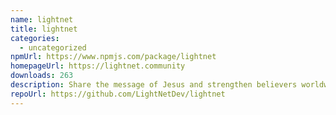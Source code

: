 ```yaml
---
name: lightnet
title: lightnet
categories:
  - uncategorized
npmUrl: https://www.npmjs.com/package/lightnet
homepageUrl: https://lightnet.community
downloads: 263
description: Share the message of Jesus and strengthen believers worldwide.
repoUrl: https://github.com/LightNetDev/lightnet
---
```

